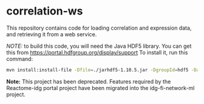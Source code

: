 # correlation-ws

This repository contains code for loading correlation and expression data, and retrieving it from a web service.

*NOTE:* to build this code, you will need the Java HDF5 library. You can get this from https://portal.hdfgroup.org/display/support
To install it, run this command: 

```bash
mvn install:install-file -Dfile=./jarhdf5-1.10.5.jar -DgroupId=hdf5 -DartifactId=jarhdf5 -Dversion=1.10.5 -Dpackaging=jar
```
**Note:** This project has been deprecated. Features required by the Reactome-idg portal project have been migrated into the idg-fi-network-ml project.